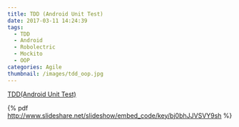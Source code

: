 ```yaml
---
title: TDD (Android Unit Test)
date: 2017-03-11 14:24:39
tags:
  - TDD
  - Android
  - Robolectric
  - Mockito
  - OOP
categories: Agile
thumbnail: /images/tdd_oop.jpg
---
```

[TDD(Android Unit Test)](https://www.slideshare.net/koreakihoon/tdd-android-unit-test)  

{% pdf http://www.slideshare.net/slideshow/embed_code/key/bj0bhJJVSVY9sh %}
